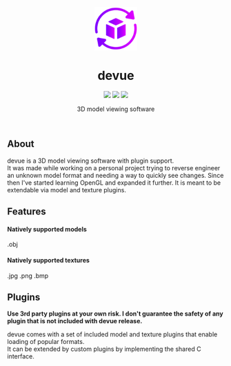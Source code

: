 <div align="center">
    <img src="https://github.com/dvsku/devue/blob/main/.github/readme/devue.png?raw=true" width="100px"/>
    <h1>devue</h1>
    <p>
        <span>
            <img click="" src="https://img.shields.io/github/actions/workflow/status/dvsku/devue/build.yml?branch=main&style=flat-square"/>
        </span>
        <span>
            <img src="https://img.shields.io/github/downloads/dvsku/devue/total?style=flat-square"/>
        </span>
        <span>
            <img src="https://img.shields.io/github/license/dvsku/devue?style=flat-square"/>
        </span>
    </p>
    <p>
        3D model viewing software
    </p>
</div>
</br>

## About
devue is a 3D model viewing software with plugin support.</br>It was made while working on a personal project trying to reverse engineer an unknown model format and needing a way to quickly see changes.
Since then I've started learning OpenGL and expanded it further. It is meant to be extendable via model and texture plugins.

## Features
#### Natively supported models
.obj

#### Natively supported textures
.jpg .png .bmp

## Plugins
**Use 3rd party plugins at your own risk. I don't guarantee the safety of any plugin that is not included with devue release.**

devue comes with a set of included model and texture plugins that enable loading of popular formats.</br>
It can be extended by custom plugins by implementing the shared C interface.
